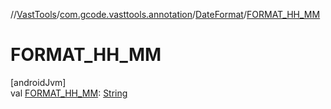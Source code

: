 //[VastTools](../../../index.md)/[com.gcode.vasttools.annotation](../index.md)/[DateFormat](index.md)/[FORMAT_HH_MM](-f-o-r-m-a-t_-h-h_-m-m.md)

# FORMAT_HH_MM

[androidJvm]\
val [FORMAT_HH_MM](-f-o-r-m-a-t_-h-h_-m-m.md): [String](https://developer.android.com/reference/kotlin/java/lang/String.html)
